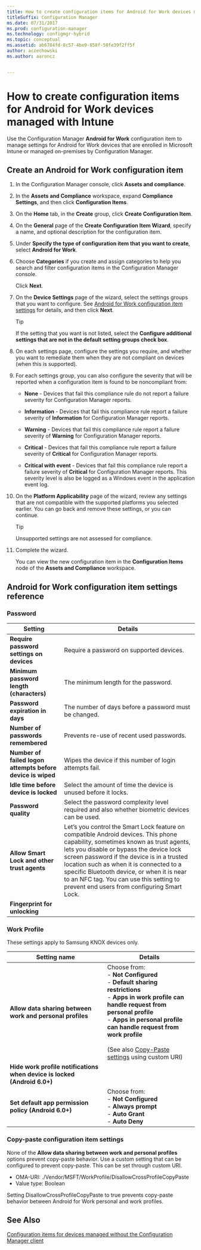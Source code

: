 ```yaml
---
title: How to create configuration items for Android for Work devices managed with Intune
titleSuffix: Configuration Manager
ms.date: 07/31/2017
ms.prod: configuration-manager
ms.technology: configmgr-hybrid
ms.topic: conceptual
ms.assetid: ab6784fd-8c57-4be9-858f-50fe39f2ff5f
author: aczechowski
ms.author: aaroncz


---
```

# How to create configuration items for Android for Work devices managed with Intune

 Use the Configuration Manager **Android for Work** configuration item to manage settings for Android for Work devices that are enrolled in Microsoft Intune or managed on-premises by Configuration Manager.  

## Create an Android for Work configuration item  

1. In the Configuration Manager console, click **Assets and compliance**.  

2. In the **Assets and Compliance** workspace, expand **Compliance Settings**, and then click **Configuration Items**.  

3. On the **Home** tab, in the **Create** group, click **Create Configuration Item**.  

4. On the **General** page of the **Create Configuration Item Wizard**, specify a name, and optional description for the configuration item.  

5. Under **Specify the type of configuration item that you want to create**, select **Android for Work**.  

6. Choose **Categories** if you create and assign categories to help you search and filter configuration items in the Configuration Manager console.  

   Click **Next**.

7. On the **Device Settings** page of the wizard, select the settings groups that you want to configure. See [Android for Work configuration item settings](#android-for-work-configuration-item-settings-reference) for details, and then click **Next**.  

   > [!TIP]  
   >  If the setting that you want is not listed, select the **Configure additional settings that are not in the default setting groups check box**.  

8. On each settings page, configure the settings you require, and whether you want to remediate them when they are not compliant on devices (when this is supported).  

9. For each settings group, you can also configure the severity that will be reported when a configuration item is found to be noncompliant from:  

   -   **None** - Devices that fail this compliance rule do not report a failure severity for Configuration Manager reports.  

   -   **Information** - Devices that fail this compliance rule report a failure severity of **Information** for Configuration Manager reports.  

   -   **Warning** - Devices that fail this compliance rule report a failure severity of **Warning** for Configuration Manager reports.  

   -   **Critical** - Devices that fail this compliance rule report a failure severity of **Critical** for Configuration Manager reports.  

   -   **Critical with event** - Devices that fail this compliance rule report a failure severity of **Critical** for Configuration Manager reports. This severity level is also be logged as a Windows event in the application event log.  

10. On the **Platform Applicability** page of the wizard, review any settings that are not compatible with the supported platforms you selected earlier. You can go back and remove these settings, or you can continue.  

    > [!TIP]  
    >  Unsupported settings are not assessed for compliance.  

11. Complete the wizard.  

    You can view the new configuration item in the **Configuration Items** node of the **Assets and Compliance** workspace.  

##  Android for Work configuration item settings reference  

### Password  

|Setting|Details|  
|-------------|-------------|  
|**Require password settings on devices**|Require a password on supported devices.|  
|**Minimum password length (characters)**|The minimum length for the password.|  
|**Password expiration in days**|The number of days before a password must be changed.|  
|**Number of passwords remembered**|Prevents re-use of recent used passwords.|  
|**Number of failed logon attempts before device is wiped**|Wipes the device if this number of login attempts fail.|  
|**Idle time before device is locked**|Select the amount of time the device is unused before it locks.|
|**Password quality**|Select the password complexity level required and also whether biometric devices can be used.|  
|**Allow Smart Lock and other trust agents**|Let’s you control the Smart Lock feature on compatible Android devices. This phone capability, sometimes known as trust agents, lets you disable or bypass the device lock screen password if the device is in a trusted location such as when it is connected to a specific Bluetooth device, or when it is near to an NFC tag. You can use this setting to prevent end users from configuring Smart Lock.|
|**Fingerprint for unlocking**|&nbsp;|

###  Work Profile  
 These settings apply to Samsung KNOX devices only.  

|Setting name|Details|  
|------------------|-------------|  
|**Allow data sharing between work and personal profiles**|Choose from:<br>- **Not Configured**<br>- **Default sharing restrictions**<br>- **Apps in work profile can handle request from personal profile**<br>- **Apps in personal profile can handle request from work profile**<br><br>(See also [Copy-Paste settings](#copy-paste-configuration-item-settings) using custom URI)|  
|**Hide work profile notifications when device is locked (Android 6.0+)**||
|**Set default app permission policy (Android 6.0+)**|Choose from:<br>- **Not Configured**<br>- **Always prompt**<br>- **Auto Grant**<br>- **Auto Deny**|

### Copy-paste configuration item settings
None of the **Allow data sharing between work and personal profiles** options prevent copy-paste behavior. Use a custom setting that can be configured to prevent copy-paste. This can be set through custom URI.

- OMA-URI: ./Vendor/MSFT/WorkProfile/DisallowCrossProfileCopyPaste
- Value type: Boolean

Setting DisallowCrossProfileCopyPaste to true prevents copy-paste behavior between Android for Work personal and work profiles.

## See Also  
 [Configuration items for devices managed without the Configuration Manager client](../../compliance/deploy-use/configuration-items-for-devices-managed-without-the-client.md)
